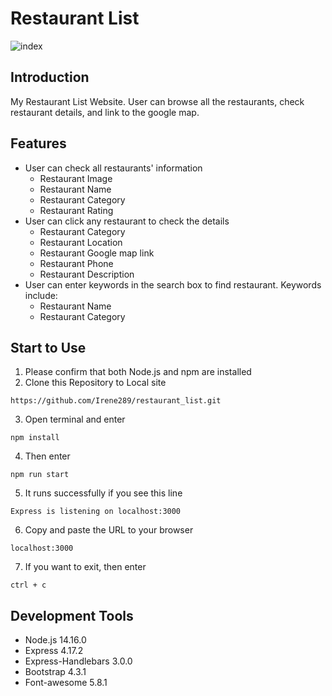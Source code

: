 # Restaurant List
![index](https://upload.cc/i1/2022/01/09/i2BG7E.png)

## Introduction
My Restaurant List Website. User can browse all the restaurants, check restaurant details, and link to the google map.

## Features
* User can check all restaurants' information
  * Restaurant Image
  * Restaurant Name
  * Restaurant Category
  * Restaurant Rating
* User can click any restaurant to check the details
  * Restaurant Category
  * Restaurant Location
  * Restaurant Google map link
  * Restaurant Phone
  * Restaurant Description
* User can enter keywords in the search box to find restaurant. Keywords include:
  * Restaurant Name
  * Restaurant Category

## Start to Use
1. Please confirm that both Node.js and npm are installed
2. Clone this Repository to Local site
  ```
  https://github.com/Irene289/restaurant_list.git
  ```
3. Open terminal and enter
  ```
  npm install
  ```  
4. Then enter
  ```
  npm run start
  ```
5. It runs successfully if you see this line
  ```
  Express is listening on localhost:3000
  ```
6. Copy and paste the URL to your browser
  ```
  localhost:3000
  ```
7. If you want to exit, then enter
  ```
  ctrl + c
  ```

## Development Tools
* Node.js 14.16.0
* Express 4.17.2
* Express-Handlebars 3.0.0
* Bootstrap 4.3.1
* Font-awesome 5.8.1
